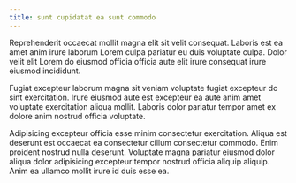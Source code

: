 ```yaml
---
title: sunt cupidatat ea sunt commodo
---
```


Reprehenderit occaecat mollit magna elit sit velit consequat. Laboris est ea amet anim irure laborum Lorem culpa pariatur eu duis voluptate culpa. Dolor velit elit Lorem do eiusmod officia officia aute elit irure consequat irure eiusmod incididunt.

Fugiat excepteur laborum magna sit veniam voluptate fugiat excepteur do sint exercitation. Irure eiusmod aute est excepteur ea aute anim amet voluptate exercitation aliqua mollit. Laboris dolor pariatur tempor amet ex dolore anim nostrud officia voluptate.

Adipisicing excepteur officia esse minim consectetur exercitation. Aliqua est deserunt est occaecat ea consectetur cillum consectetur commodo. Enim proident nostrud nulla deserunt. Voluptate magna pariatur eiusmod dolor aliqua dolor adipisicing excepteur tempor nostrud officia aliquip aliquip. Anim ea ullamco mollit irure id duis esse ea.